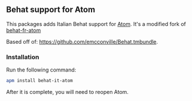 ## Behat support for Atom

This packages adds Italian Behat support for [Atom](http://atom.io).
It's a modified fork of [behat-fr-atom](https://github.com/atalargo/behat-fr-atom)

Based off of: https://github.com/emcconville/Behat.tmbundle.


### Installation

Run the following command:

```sh
apm install behat-it-atom
```

After it is complete, you will need to reopen Atom.
